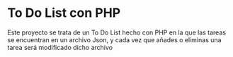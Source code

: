 <h1> To Do List con PHP </h1>

<p> Este proyecto se trata de un To Do List hecho con PHP en la que las tareas se encuentran en un archivo Json, y cada vez que añades o eliminas una tarea será
modificado dicho archivo </p>

